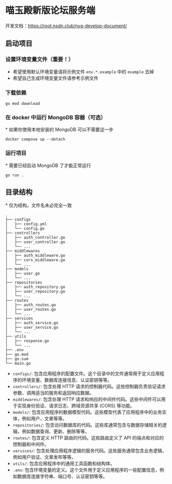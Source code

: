 # 喵玉殿新版论坛服务端

开发文档：<https://root.nsdn.club/nya-develop-document/>

## 启动项目

### 设置环境变量文件（重要！）

- 希望使用默认环境变量请将示例文件 `env.*.example` 中的 `example` 去掉
- 希望自己生成环境变量文件请参考示例文件

### 下载依赖

```shell
go mod download
```

### 在 docker 中运行 MongoDB 容器（可选）

\* 如果你使用本地安装的 MongoDB 可以不需要这一步

```shell
docker compose up --detach
```

### 运行项目

\* 需要已经启动 MongoDB 了才能正常运行

```shell
go run .
```

## 目录结构

\* 仅为结构，文件名未必完全一致

```shell
.
├── configs
│   ├── config.yml
│   └── config.go
├── controllers
│   ├── auth_controller.go
│   ├── user_controller.go
│   └── ...
├── middlewares
│   ├── auth_middleware.go
│   ├── cors_middleware.go
│   └── ...
├── models
│   ├── user.go
│   └── ...
├── repositories
│   ├── auth_repository.go
│   ├── user_repository.go
│   └── ...
├── routes
│   ├── auth_routes.go
│   ├── user_routes.go
│   └── ...
├── services
│   ├── auth_service.go
│   ├── user_service.go
│   └── ...
├── utils
│   ├── response.go
│   └── ...
├── .env
├── go.mod
├── go.sum
└── main.go

```

- `configs/`: 包含应用程序的配置文件。这个目录中的文件通常用于定义应用程序的环境变量、数据库连接信息、认证密钥等等。
- `controllers/`: 包含处理 HTTP 请求的控制器代码。这些控制器负责验证请求参数、调用适当的服务和返回响应数据。
- `middlewares/`: 包含处理 HTTP 请求和响应的中间件代码。这些中间件可以用于实现身份验证、请求日志、跨域资源共享 (CORS) 等功能。
- `models/`: 包含应用程序的数据模型代码。这些模型代表了应用程序中的业务实体，例如用户、文章等等。
- `repositories/`: 包含访问数据库的代码。这些库通常包含与数据存储相关的逻辑，例如数据查询、更新、删除等等。
- `routes/`: 包含定义 HTTP 路由的代码。这些路由定义了 API 的端点和对应的控制器和中间件。
- `services/`: 包含处理应用程序逻辑的服务代码。这些服务通常包含业务逻辑，例如用户验证、文章发布等等。
- `utils/`: 包含应用程序中的通用工具函数和结构体。
- `.env`: 包含环境变量的定义。这个文件用于定义应用程序的一些配置信息，例如数据库连接字符串、端口号、认证密钥等等。
